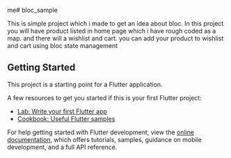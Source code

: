 me# bloc_sample

This is simple project which i made to get an idea about bloc. In this project you will have product listed in home page which i have rough coded as a map. and there will a wishlist and cart. you can add your product to wishlist and cart using bloc state management

## Getting Started

This project is a starting point for a Flutter application.

A few resources to get you started if this is your first Flutter project:

- [Lab: Write your first Flutter app](https://docs.flutter.dev/get-started/codelab)
- [Cookbook: Useful Flutter samples](https://docs.flutter.dev/cookbook)

For help getting started with Flutter development, view the
[online documentation](https://docs.flutter.dev/), which offers tutorials,
samples, guidance on mobile development, and a full API reference.
